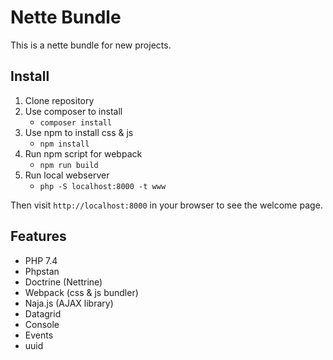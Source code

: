 Nette Bundle
=============
This is a nette bundle for new projects.

Install
----------------
1. Clone repository
2. Use composer to install
    - `composer install`
3. Use npm to install css & js
    - `npm install`
4. Run npm script for webpack
    - `npm run build`
5. Run local webserver
    - `php -S localhost:8000 -t www`

Then visit `http://localhost:8000` in your browser to see the welcome page.

Features
----------------
- PHP 7.4
- Phpstan
- Doctrine (Nettrine)
- Webpack (css & js bundler)
- Naja.js (AJAX library)
- Datagrid
- Console
- Events
- uuid